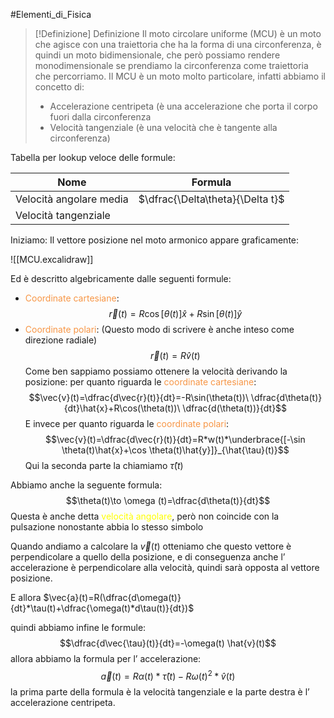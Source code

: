  #Elementi_di_Fisica 
>[!Definizione]  Definizione
>Il moto circolare uniforme (MCU) è un moto che agisce con una traiettoria che ha la forma di una circonferenza, è quindi un moto bidimensionale, che però possiamo rendere monodimensionale se prendiamo la circonferenza come traiettoria che percorriamo.
>Il MCU è un moto molto particolare, infatti abbiamo il concetto di:
>- Accelerazione centripeta (è una accelerazione che porta il corpo fuori dalla circonferenza
>- Velocità tangenziale (è una velocità che è tangente alla circonferenza)

Tabella per lookup veloce delle formule:

| Nome                    | Formula                          |
| ----------------------- | -------------------------------- |
| Velocità angolare media | $\dfrac{\Delta\theta}{\Delta t}$ |
| Velocità tangenziale    |                                  |



Iniziamo:
Il vettore posizione nel moto armonico appare graficamente:


![[MCU.excalidraw]]

Ed è descritto algebricamente dalle seguenti formule:

- <font color="#f79646">Coordinate cartesiane</font>:
$$\vec{r}(t)=R\cos[\theta(t)]\hat{x}+R\sin[\theta(t)]\hat{y}$$
- <font color="#f79646">Coordinate polari</font>: (Questo modo di scrivere è anche inteso come direzione radiale)
$$\vec{r}(t)=R\hat{v}(t)$$ 
Come ben sappiamo possiamo ottenere la velocità derivando la posizione:
per quanto riguarda le <font color="#f79646">coordinate cartesiane</font>:
$$\vec{v}(t)=\dfrac{d\vec{r}(t)}{dt}=-R\sin(\theta(t))\ \dfrac{d\theta(t)}{dt}\hat{x}+R\cos(\theta(t))\ \dfrac{d(\theta(t))}{dt}$$
E invece per quanto riguarda le <font color="#f79646">coordinate polari</font>:
$$\vec{v}(t)=\dfrac{d\vec{r}(t)}{dt}=R*w(t)*\underbrace{[-\sin \theta(t)\hat{x}+\cos \theta(t)\hat{y}]}_{\hat{\tau}(t)}$$
Qui la seconda parte la chiamiamo $\hat{\tau}(t)$

Abbiamo anche la seguente formula:
$$\theta(t)\to \omega (t)=\dfrac{d\theta(t)}{dt}$$
Questa è anche detta <font color="#ffff00">velocità angolare</font>, però non coincide con la pulsazione nonostante abbia lo stesso simbolo

Quando andiamo a calcolare la $\vec{v}(t)$ otteniamo che questo vettore è perpendicolare a quello della posizione, e di conseguenza anche l’ accelerazione è perpendicolare alla velocità, quindi sarà opposta al vettore posizione.

E allora $\vec{a}(t)=R(\dfrac{d\omega(t)}{dt}*\tau(t)+\dfrac{\omega(t)*d\tau(t)}{dt})$

quindi abbiamo infine le formule:
$$\dfrac{d\vec{\tau}(t)}{dt}=-\omega(t) \hat{v}(t)$$
allora abbiamo la formula per l’ accelerazione:
$$\vec{a}(t)=R\alpha(t)*\hat{\tau}(t)-R\omega(t)^2*\hat{v}(t)$$
la prima parte della formula è la velocità tangenziale e la parte destra è l’ accelerazione centripeta. 